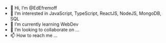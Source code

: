 - 👋 Hi, I’m @EdEfremoff
- 👀 I’m interested in JavaScript, TypeScript, ReactJS, NodeJS, MongoDB, SQL
- 🌱 I’m currently learning WebDev
- 💞️ I’m looking to collaborate on ...
- 📫 How to reach me ...

<!---
EdEfremoff/EdEfremoff is a ✨ special ✨ repository because its `README.md` (this file) appears on your GitHub profile.
You can click the Preview link to take a look at your changes.
--->
